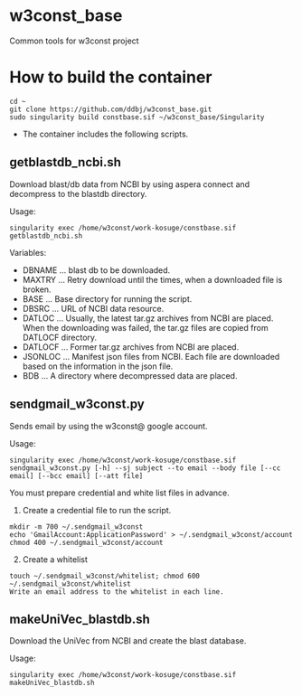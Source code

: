 # w3const_base
Common tools for w3const project

# How to build the container
~~~
cd ~
git clone https://github.com/ddbj/w3const_base.git
sudo singularity build constbase.sif ~/w3const_base/Singularity
~~~

* The container includes the following scripts.

## getblastdb_ncbi.sh
Download blast/db data from NCBI by using aspera connect and decompress to the blastdb directory.

Usage:
~~~
singularity exec /home/w3const/work-kosuge/constbase.sif getblastdb_ncbi.sh
~~~

Variables:

* DBNAME ... blast db to be downloaded.
* MAXTRY ... Retry download until the times, when a downloaded file is broken.
* BASE ... Base directory for running the script.
* DBSRC ... URL of NCBI data resource.
* DATLOC ... Usually, the latest tar.gz archives from NCBI are placed. When the downloading was failed, the tar.gz files are copied from DATLOCF directory.
* DATLOCF ... Former tar.gz archives from NCBI are placed.
* JSONLOC ... Manifest json files from NCBI. Each file are downloaded based on the information in the json file.
* BDB ... A directory where decompressed data are placed.

## sendgmail_w3const.py
Sends email by using the w3const@ google account.

Usage:
~~~
singularity exec /home/w3const/work-kosuge/constbase.sif sendgmail_w3const.py [-h] --sj subject --to email --body file [--cc email] [--bcc email] [--att file]
~~~

You must prepare credential and white list files in advance.
1. Create a credential file to run the script.
~~~  
mkdir -m 700 ~/.sendgmail_w3const
echo 'GmailAccount:ApplicationPassword' > ~/.sendgmail_w3const/account
chmod 400 ~/.sendgmail_w3const/account
~~~
2. Create a whitelist
~~~
touch ~/.sendgmail_w3const/whitelist; chmod 600 ~/.sendgmail_w3const/whitelist
Write an email address to the whitelist in each line.
~~~

## makeUniVec_blastdb.sh
Download the UniVec from NCBI and create the blast database.

Usage:
~~~
singularity exec /home/w3const/work-kosuge/constbase.sif makeUniVec_blastdb.sh
~~~